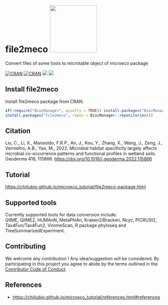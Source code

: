 
# file2meco <a href="https://chiliubio.github.io/microeco_tutorial/"><img src="https://user-images.githubusercontent.com/20815519/128602544-78d53642-b445-4686-a22a-1ef3c0726ce7.png" width=150 style="max-width: 100%; height: auto; margin-left: auto;" ></a>

Convert files of some tools to microtable object of microeco package


[![CRAN](https://www.r-pkg.org/badges/version/file2meco)](https://cran.r-project.org/web/packages/file2meco/index.html)
[![CRAN](https://cranlogs.r-pkg.org/badges/grand-total/file2meco)](https://cran.r-project.org/web/packages/file2meco/index.html)
![](https://img.shields.io/badge/Release-v0.8.0-blue.svg) ![](https://img.shields.io/badge/Test-v0.8.1-red.svg)


## Install file2meco

Install file2meco package from CRAN.

```r
if(!require("BiocManager", quietly = TRUE)) install.packages("BiocManager")
install.packages("file2meco", repos = BiocManager::repositories())
```

## Citation
Liu, C., Li, X., Mansoldo, F.R.P., An, J., Kou, Y., Zhang, X., Wang, J., Zeng, J., Vermelho, A.B., Yao, M., 2022. 
Microbial habitat specificity largely affects microbial co-occurrence patterns and functional profiles in wetland soils. 
Geoderma 418, 115866. https://doi.org/10.1016/j.geoderma.2022.115866


## Tutorial

https://chiliubio.github.io/microeco_tutorial/file2meco-package.html


## Supported tools

Currently supported tools for data conversion include:  
QIIME, QIIME2, HUMAnN, MetaPhlAn, Kraken2/Bracken, Ncyc, PICRUSt2, Tax4Fun/Tax4Fun2, ViromeScan, R package phyloseq and TreeSummarizedExperiment.

## Contributing

We welcome any contribution \! 
Any idea/suggestion will be considered.
By participating in this project you agree to abide by the terms outlined in the [Contributor Code of Conduct](CONDUCT.md).



## References
  - https://chiliubio.github.io/microeco_tutorial/references.html#references
